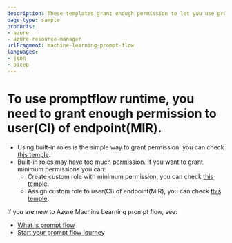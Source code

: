 ```yaml
---
description: These templates grant enough permission to let you use promptflow runtime.
page_type: sample
products:
- azure
- azure-resource-manager
urlFragment: machine-learning-prompt-flow
languages:
- json
- bicep
---
```

# To use promptflow runtime, you need to grant enough permission to user(CI) of endpoint(MIR).
- Using built-in roles is the simple way to grant permission. you can check [this temple](./assign-built-in-roles/).
- Built-in roles may have too much permission. If you want to grant minimum permissions you can:
    - Create custom role with minimum permission, you can check [this temple](./create-custom-role/).
    - Assign custom role to user(CI) of endpoint(MIR), you can check [this temple](./assign-custom-role/).
 
If you are new to Azure Machine Learning prompt flow, see:
- [What is prompt flow](https://promptflow.azurewebsites.net/overview-what-is-prompt-flow.html)
- [Start your prompt flow journey](https://promptflow.azurewebsites.net/quick-start.html)